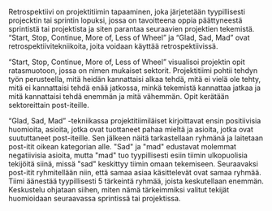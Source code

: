 Retrospektiivi on projektitiimin tapaaminen, joka järjetetään tyypillisesti projecktin tai sprintin lopuksi, jossa on tavoitteena oppia päättyneestä sprintistä tai projektista ja siten parantaa seuraavien projektien tekemistä. “Start, Stop, Continue, More of, Less of Wheel” ja “Glad, Sad, Mad” ovat retrospektiivitekniikoita, joita voidaan käyttää retrospektiivissä.  

“Start, Stop, Continue, More of, Less of Wheel” visualisoi projektin opit ratasmuotoon, jossa on nimen mukaiset sektorit. Projektitiimi pohtii tehdyn työn perusteella, mitä heidän kannattaisi alkaa tehdä, mitä ei vielä ole tehty, mitä ei kannattaisi tehdä enää jatkossa, minkä tekemistä kannattaa jatkaa ja mitä kannattaisi tehdä enemmän ja mitä vähemmän. Opit kerätään sektoreittain post-iteille. 

“Glad, Sad, Mad” -tekniikassa projektitiimiläiset kirjoittavat ensin positiivisia huomioita, asioita, jotka ovat tuottaneet pahaa mieltä ja asioita, jotka ovat suututtaneet post-iteille. Sen jälkeen näitä tarkastellaan ryhmänä ja laitetaan post-itit oikean kategorian alle. "Sad" ja "mad" edustavat molemmat negatiivisia asioita, mutta "mad" tuo tyypillisesti esiin tiimin ulkopuolisia tekijöitä siinä, missä "sad" keskittyy tiimin omaan tekemiseen. Seuraavaksi post-itit ryhmitellään niin, että samaa asiaa käsittelevät ovat samaa ryhmää. Tiimi äänestää tyypillisesti 5 tärkeintä ryhmää, joista keskutellaan enemmän. Keskustelu ohjataan siihen, miten nämä tärkeimmiksi valitut tekijät huomioidaan seuraavassa sprintissä tai projektissa. 
